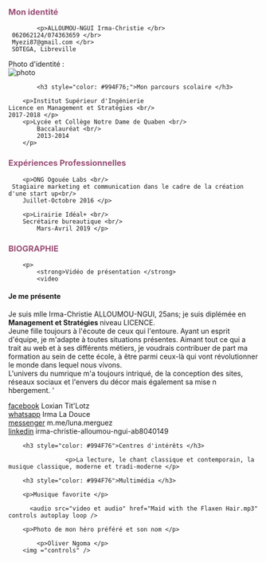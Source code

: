 <!DOCTYPE HTML>
<html>
<head>
  <p></p>
   			 <meta>
             <link href="file:///C|/Users/GINGO/Documents/Fax/Nouveau dossier/style.css" rel="stylesheet" type="text/css">
			 <TITLE>Ma présentation</title> 
</head>		
<body>
		<h3 style="color: #994F76;">Mon identité </h3>
		
			<p>ALLOUMOU-NGUI Irma-Christie </br>
	 062062124/074363659 </br>
	 Myezi87@gmail.com </br> 
	 SOTEGA, Libreville
</p>
<div></div>
		<p>
		Photo d'identité :<br />
		<img src="bureau/page web html et css/images/photo.jpg" alt="photo" />
		</p>
		
			<h3 style="color: #994F76;">Mon parcours scolaire </h3>
		
		<p>Institut Supérieur d'Ingénierie 
	Licence en Management et Stratégies <br/>
	2017-2018 </p>
		<p>Lycée et Collège Notre Dame de Quaben <br/>
			Baccalauréat <br/>
			2013-2014
		</p>
<body>
			<h3 style="color: #994F76">Expériences Professionnelles</h3>
		
		<p>ONG Ogouée Labs <br/>
	 Stagiaire marketing et communication dans le cadre de la création d'une start up<br/>
		Juillet-Octobre 2016 </p>

		<p>Lirairie Idéal+ <br/>
		Secrétaire bureautique <br/>
			Mars-Avril 2019 </p>
</body>
			
<body>
		<h3 style="color: #994F76">BIOGRAPHIE</h3>
		
		<p>
			<strong>Vidéo de présentation </strong>
			<video 
			
<h4>Je me présente </h4>
			<p>Je suis mlle Irma-Christie ALLOUMOU-NGUI, 25ans; je suis diplémée en <strong>Management et Stratégies </strong> niveau LICENCE. <br/>
Jeune fille toujours à l'écoute de ceux qui l'entoure. Ayant un esprit d'équipe, je m'adapte à toutes situations présentes. Aimant tout ce qui a trait au web et à ses différents métiers, je voudrais contribuer de part ma formation au sein de cette école, à être parmi ceux-là qui vont révolutionner le monde dans lequel nous vivons. <br/>
			L'univers du numrique m'a toujours intriqué, de la conception des sites, réseaux sociaux et l'envers du décor mais également sa mise n hbergement.	'
		</p>
</body>
<body>	
		<p>
			<a href="http://www.facebook.com">facebook</a> Loxian Tit'Lotz<br/>
			<a href="http://www.whatsapp.com">whatsapp</a> Irma La Douce<br/>
			<a href="http://www.messenger.com">messenger</a> m.me/luna.merguez<br/>
			<a href="http://www.linkedin.com">linkedin</a> irma-christie-alloumou-ngui-ab8040149<br/>
</body>
<body>
			
		<h3 style="color: #994F76">Centres d'intérêts </h3>
					
					<p>La lecture, le chant classique et contemporain, la musique classique, moderne et tradi-moderne </p>
		
		<h3 style="color: #994F76">Multimédia </h3>
		
		<p>Musique favorite </p>
		
		  <audio src="video et audio" href="Maid with the Flaxen Hair.mp3" controls autoplay loop />
		
		<p>Photo de mon héro préféré et son nom </p>

	        <p>Oliver Ngoma </p>
		<img ="controls" />		
</p>

</body>
